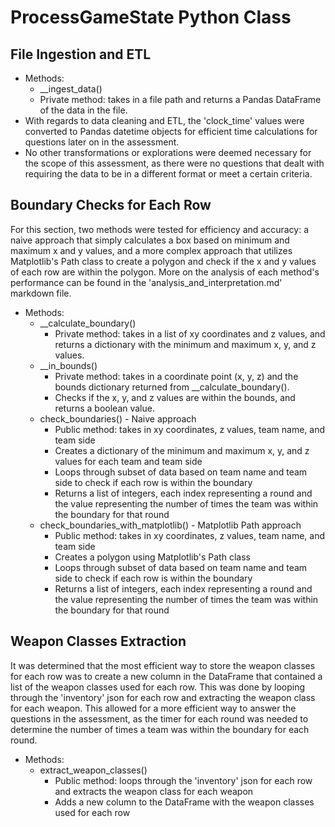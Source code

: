 # ProcessGameState Python Class

## File Ingestion and ETL

- Methods:
  - \_\_ingest_data()
  - Private method: takes in a file path and returns a Pandas DataFrame of the data in the file.
- With regards to data cleaning and ETL, the 'clock_time' values were converted to Pandas datetime objects for efficient time calculations for questions later on in the assessment.
- No other transformations or explorations were deemed necessary for the scope of this assessment, as there were no questions that dealt with requiring the data to be in a different format or meet a certain criteria.

## Boundary Checks for Each Row

For this section, two methods were tested for efficiency and accuracy: a naive approach that simply calculates a box based on minimum and maximum x and y values, and a more complex approach that utilizes Matplotlib's Path class to create a polygon and check if the x and y values of each row are within the polygon. More on the analysis of each method's performance can be found in the 'analysis_and_interpretation.md' markdown file.

- Methods:
  - \_\_calculate_boundary()
    - Private method: takes in a list of xy coordinates and z values, and returns a dictionary with the minimum and maximum x, y, and z values.
  - \_\_in_bounds()
    - Private method: takes in a coordinate point (x, y, z) and the bounds dictionary returned from \_\_calculate_boundary().
    - Checks if the x, y, and z values are within the bounds, and returns a boolean value.
  - check_boundaries() - Naive approach
    - Public method: takes in xy coordinates, z values, team name, and team side
    - Creates a dictionary of the minimum and maximum x, y, and z values for each team and team side
    - Loops through subset of data based on team name and team side to check if each row is within the boundary
    - Returns a list of integers, each index representing a round and the value representing the number of times the team was within the boundary for that round
  - check_boundaries_with_matplotlib() - Matplotlib Path approach
    - Public method: takes in xy coordinates, z values, team name, and team side
    - Creates a polygon using Matplotlib's Path class
    - Loops through subset of data based on team name and team side to check if each row is within the boundary
    - Returns a list of integers, each index representing a round and the value representing the number of times the team was within the boundary for that round

## Weapon Classes Extraction

It was determined that the most efficient way to store the weapon classes for each row was to create a new column in the DataFrame that contained a list of the weapon classes used for each row. This was done by looping through the 'inventory' json for each row and extracting the weapon class for each weapon. This allowed for a more efficient way to answer the questions in the assessment, as the timer for each round was needed to determine the number of times a team was within the boundary for each round.

- Methods:
  - extract_weapon_classes()
    - Public method: loops through the 'inventory' json for each row and extracts the weapon class for each weapon
    - Adds a new column to the DataFrame with the weapon classes used for each row
